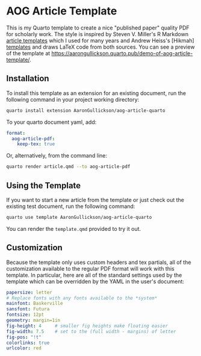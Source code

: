 # AOG Article Template

This is my Quarto template to create a nice "published paper" quality PDF for scholarly work. The style is inspired by Steven V. Miller's R Markdown [article templates](https://github.com/svmiller/stevetemplates) which I used for many years and Andrew Heiss's [Hikmah] [templates](https://github.com/andrewheiss/hikmah-academic-quarto) and draws LaTeX code from both sources.  You can see a preview of the template at <https://aarongullickson.quarto.pub/demo-of-aog-article-template/>. 

## Installation

To install this template as an extension for an existing document, run the following command in your project working directory:

```bash
quarto install extension AaronGullickson/aog-article-quarto
```

To your quarto document yaml, add:

```yaml
format:
  aog-article-pdf:
    keep-tex: true
```

Or, alternatively, from the command line:

```bash
quarto render article.qmd --to aog-article-pdf
```

## Using the Template

If you want to start a new article from the template or just check out the existing test document, run the following command:

```bash
quarto use template AaronGullickson/aog-article-quarto
```

You can render the `template.qmd` provided to try it out.

## Customization

Because the template only uses custom headers and tex partials, all of the customization available to the regular PDF format will work with this template. In particular, here are all of the standard settings used by the template which can be overridden by the YAML in the user's document:

```yaml
papersize: letter
# Replace fonts with any fonts available to the *system*
mainfont: Baskerville 
sansfont: Futura
fontsize: 12pt   
geometry: margin=1in
fig-height: 4     # smaller fig heights make floating easier
fig-width: 7.5    # set to the (full width - margins) of letter   
fig-pos: "!t"
colorlinks: true
urlcolor: red
```
